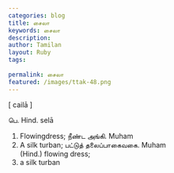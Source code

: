```yaml
---
categories: blog
title: சைலா
keywords: சைலா
description: 
author: Tamilan
layout: Ruby
tags: 
 
permalink: சைலா
featured: /images/ttak-48.png
---
```

  
[ cailā ]  
  
பெ. Hind. selā  
1. Flowingdress; நீண்ட அங்கி. Muham  
2. A silk turban; பட்டுத் தலைப்பாகைவகை. Muham  
(Hind.) flowing dress;  
2. a silk turban